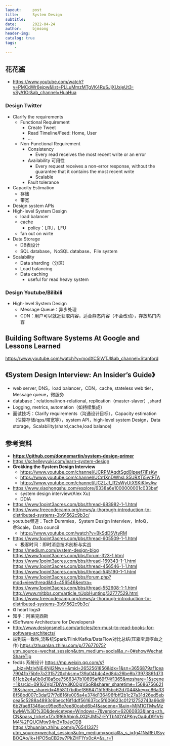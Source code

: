 ```yaml
---
layout:     post
title:      System Design
subtitle:   
date:       2022-04-24
author:     bjmsong
header-img: 
catalog: true
tags:
    - 
---
```

## 花花酱
- https://www.youtube.com/watch?v=PMCdWr6ejpw&list=PLLuMmzMTgVK4RuSJjXUxjeUt3-vSyA1Or&ab_channel=HuaHua
### Design Twitter
- Clarify the requirements
    - Functional Requirement
         - Create Tweet
         - Read Timeline/Feed: Home, User
         - ...
    - Non-Functional Requirement
        - Consistency 
            - Every read receives the most recent write or an error
        - Availability 可用性
            - Every request receives a non-error response, without the guarantee that it contains the most recent write
            - Scalable
        - Fault tolerance
- Capacity Estimation
    - 存储
    - 带宽
- Design system APIs
- High-level System Design
    - load balancer
    - cache
        - policy：LRU，LFU
    - fan out on wirte
- Data Storage
    - DB表设计
    - SQL database，NoSQL database、File system
- Scalability
    - Data sharding（分区）
    - Load balancing
    - Data caching
        - useful for read heavy system

### Design Youtube/Bilibili
- High-level System Design
    - Message Queue：异步处理
    - CDN：用户可以就近获取内容，适合静态内容（不会改动），存放热门内容

## Building Software Systems At Google and Lessons Learned
https://www.youtube.com/watch?v=modXC5IWTJI&ab_channel=Stanford

## 《System Design Interview: An Insider’s Guide》
- web server, DNS，load balancer，CDN，cache, stateless web tier，Message queue，微服务
- database：relational/non-relational, replication（master-slaver）,shard
- Logging, metrics, automation（如持续集成）
- 面试技巧：Clarify requirements（沟通设计目标），Capacity estimation（估算存储/qps/带宽等），system API，high-level system Design，Data storage，Scalability(shard,cache,load balance)

## 参考资料
- **https://github.com/donnemartin/system-design-primer** 
- https://schelleyyuki.com/learn-system-design
- **Grokking the System Design Interview**
    - https://www.youtube.com/channel/UCRPMAqdtSgd0Ipeef7iFsKw   
    - https://www.youtube.com/channel/UCn1XnDWhsLS5URXTi5wtFTA
    - https://www.youtube.com/channel/UCZLJf_R2sWyUtXSKiKlyvAw 
- https://www.xiaohongshu.com/explore/6338a6e1000000001c033bef
    - system design interview(Alex Xu) 
    - DDIA
- https://www.1point3acres.com/bbs/thread-683982-1-1.html
- https://www.freecodecamp.org/news/a-thorough-introduction-to-distributed-systems-3b91562c9b3c/
- youtube频道：Tech Dummies，System Design Interview，InfoQ，@Scale，Data council
    - https://www.youtube.com/watch?v=BkSdD5VtyRM
- https://www.1point3acres.com/bbs/thread-605509-1-1.html
    - 极客时间：即时消息技术剖析与实战  
- https://medium.com/system-design-blog
https://www.1point3acres.com/bbs/forum-323-1.html
https://www.1point3acres.com/bbs/thread-169343-1-1.html
https://www.1point3acres.com/bbs/thread-456546-1-1.html
https://www.1point3acres.com/bbs/thread-545190-1-1.html
https://www.1point3acres.com/bbs/forum.php?mod=viewthread&tid=456546&extra=
https://www.1point3acres.com/bbs/thread-552608-1-1.html
http://www.mitbbs.com/article_t/JobHunting/32777529.html
https://www.freecodecamp.org/news/a-thorough-introduction-to-distributed-systems-3b91562c9b3c/
- 《I heart logs》
- 知乎：阿莱克西斯
- 《Software Architecture for Developers》
- http://www.designsmells.com/articles/ten-must-to-read-books-for-software-architects/
- 端到端一致性,流系统Spark/Flink/Kafka/DataFlow对比总结(压箱宝具呕血之作)
https://zhuanlan.zhihu.com/p/77677075?utm_source=wechat_session&utm_medium=social&s_r=0#showWechatShareTip
- fedds 系统设计
https://mp.weixin.qq.com/s?__biz=MzIyNjE4NjI2Nw==&mid=2652561856&idx=1&sn=3656879af1cea79041b75bfe7a231572&chksm=f39a04b4c4ed8da26be8b73973861d73811cb2e4a0b0d18a5ce7566347b10695af69f74f1365&mpshare=1&scene=1&srcid=09163Vpl7DiVry3K00igVSoR&sharer_sharetime=1568675662116&sharer_shareid=49581f7bdbef8664715f595bc62d7044&key=c86a338f58bd007c3daf27f7d616fe005a4e374d136496fbff2b1c27a31d26ed5ebcea5c5288a4893c6beccf6f1ddf561637cc5f606623c01212752743a66d96b2fae81346acc95ed5e7ee80cabd6b4f&ascene=1&uin=MjM1OTMwMzkwMA%3D%3D&devicetype=Windows+7&version=62060833&lang=zh_CN&pass_ticket=fZx3R6hAbiq5JXQFJM5ZrEYTbNGY4PKgyOa4uD91VEjM4%2FQUCMtw94n3V1bJeCDB
https://zhuanlan.zhihu.com/p/76541337?utm_source=wechat_session&utm_medium=social&s_s_i=fg41NsREUSsyBOQAo/lk+HPO5qCB2tw7PkZHF1Yx0cA=&s_r=1


